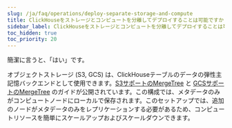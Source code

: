 ```yaml
---
slug: /ja/faq/operations/deploy-separate-storage-and-compute
title: ClickHouseをストレージとコンピュートを分離してデプロイすることは可能ですか？
sidebar_label: ClickHouseをストレージとコンピュートを分離してデプロイすることは可能ですか？
toc_hidden: true
toc_priority: 20
---
```


簡潔に言うと、「はい」です。

オブジェクトストレージ (S3, GCS) は、ClickHouseテーブルのデータの弾性主記憶バックエンドとして使用できます。[S3サポートのMergeTree](/docs/ja/integrations/data-ingestion/s3/index.md) と [GCSサポートのMergeTree](/docs/ja/integrations/data-ingestion/gcs/index.md) のガイドが公開されています。この構成では、メタデータのみがコンピュートノードにローカルで保存されます。このセットアップでは、追加のノードがメタデータのみをレプリケーションする必要があるため、コンピュートリソースを簡単にスケールアップおよびスケールダウンできます。
